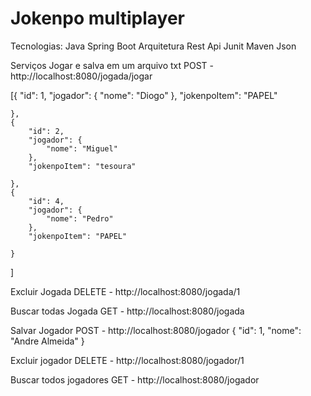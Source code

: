 # Jokenpo multiplayer

Tecnologias:
Java
Spring Boot
Arquitetura Rest Api
Junit
Maven
Json

Serviços Jogar e salva em um arquivo txt
POST - http://localhost:8080/jogada/jogar

[{
    	"id": 1,
        "jogador": {
            "nome": "Diogo"
        },
        "jokenpoItem": "PAPEL"
        
    },
    {
    	"id": 2,
        "jogador": {
            "nome": "Miguel"
        },
        "jokenpoItem": "tesoura"
        
    },
    {
    	"id": 4,
        "jogador": {
            "nome": "Pedro"
        },
        "jokenpoItem": "PAPEL"
        
    }
]

Excluir Jogada
DELETE - http://localhost:8080/jogada/1

Buscar todas Jogada
GET - http://localhost:8080/jogada

Salvar Jogador
POST - http://localhost:8080/jogador
{
	"id": 1,
	"nome": "Andre Almeida"
}

Excluir jogador
DELETE - http://localhost:8080/jogador/1

Buscar todos jogadores
GET - http://localhost:8080/jogador
